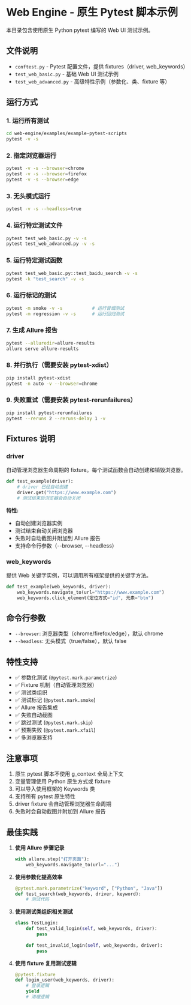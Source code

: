 # Web Engine - 原生 Pytest 脚本示例

本目录包含使用原生 Python pytest 编写的 Web UI 测试示例。

## 文件说明

- `conftest.py` - Pytest 配置文件，提供 fixtures（driver, web_keywords）
- `test_web_basic.py` - 基础 Web UI 测试示例
- `test_web_advanced.py` - 高级特性示例（参数化、类、fixture 等）

## 运行方式

### 1. 运行所有测试

```bash
cd web-engine/examples/example-pytest-scripts
pytest -v -s
```

### 2. 指定浏览器运行

```bash
pytest -v -s --browser=chrome
pytest -v -s --browser=firefox
pytest -v -s --browser=edge
```

### 3. 无头模式运行

```bash
pytest -v -s --headless=true
```

### 4. 运行特定测试文件

```bash
pytest test_web_basic.py -v -s
pytest test_web_advanced.py -v -s
```

### 5. 运行特定测试函数

```bash
pytest test_web_basic.py::test_baidu_search -v -s
pytest -k "test_search" -v -s
```

### 6. 运行标记的测试

```bash
pytest -m smoke -v -s           # 运行冒烟测试
pytest -m regression -v -s      # 运行回归测试
```

### 7. 生成 Allure 报告

```bash
pytest --alluredir=allure-results
allure serve allure-results
```

### 8. 并行执行（需要安装 pytest-xdist）

```bash
pip install pytest-xdist
pytest -n auto -v --browser=chrome
```

### 9. 失败重试（需要安装 pytest-rerunfailures）

```bash
pip install pytest-rerunfailures
pytest --reruns 2 --reruns-delay 1 -v
```

## Fixtures 说明

### driver

自动管理浏览器生命周期的 fixture。每个测试函数会自动创建和销毁浏览器。

```python
def test_example(driver):
    # driver 已经自动创建
    driver.get("https://www.example.com")
    # 测试结束后浏览器会自动关闭
```

**特性:**
- 自动创建浏览器实例
- 测试结束自动关闭浏览器
- 失败时自动截图并附加到 Allure 报告
- 支持命令行参数（--browser, --headless）

### web_keywords

提供 Web 关键字实例，可以调用所有框架提供的关键字方法。

```python
def test_example(web_keywords, driver):
    web_keywords.navigate_to(url="https://www.example.com")
    web_keywords.click_element(定位方式="id", 元素="btn")
```

## 命令行参数

- `--browser`: 浏览器类型（chrome/firefox/edge），默认 chrome
- `--headless`: 无头模式（true/false），默认 false

## 特性支持

- ✅ 参数化测试 (`@pytest.mark.parametrize`)
- ✅ Fixture 机制（自动管理浏览器）
- ✅ 测试类组织
- ✅ 测试标记 (`@pytest.mark.smoke`)
- ✅ Allure 报告集成
- ✅ 失败自动截图
- ✅ 跳过测试 (`@pytest.mark.skip`)
- ✅ 预期失败 (`@pytest.mark.xfail`)
- ✅ 多浏览器支持

## 注意事项

1. 原生 pytest 脚本不使用 g_context 全局上下文
2. 变量管理使用 Python 原生方式或 fixture
3. 可以导入使用框架的 Keywords 类
4. 支持所有 pytest 原生特性
5. driver fixture 会自动管理浏览器生命周期
6. 失败时会自动截图并附加到 Allure 报告

## 最佳实践

1. **使用 Allure 步骤记录**
   ```python
   with allure.step("打开页面"):
       web_keywords.navigate_to(url="...")
   ```

2. **使用参数化提高效率**
   ```python
   @pytest.mark.parametrize("keyword", ["Python", "Java"])
   def test_search(web_keywords, driver, keyword):
       # 测试代码
   ```

3. **使用测试类组织相关测试**
   ```python
   class TestLogin:
       def test_valid_login(self, web_keywords, driver):
           pass
       
       def test_invalid_login(self, web_keywords, driver):
           pass
   ```

4. **使用 fixture 复用测试逻辑**
   ```python
   @pytest.fixture
   def login_user(web_keywords, driver):
       # 登录逻辑
       yield
       # 清理逻辑
   ```

